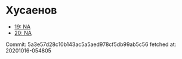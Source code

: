 # Хусаенов
- [19: NA](19.md)
- [20: NA](20.md)

Commit: 5a3e57d28c10b143ac5a5aed978cf5db99ab5c56
 fetched at: 20201016-054805
